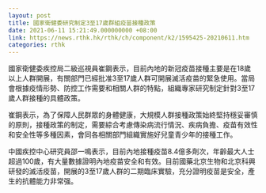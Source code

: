 ```yaml
---
layout: post
title: 國家衛健委研究制定3至17歲群組疫苗接種政策
date: 2021-06-11 15:21:49.000000000 +08:00
link: https://news.rthk.hk/rthk/ch/component/k2/1595425-20210611.htm
categories: rthk
---
```


國家衛健委疾控局二級巡視員崔鋼表示，目前內地的新冠疫苗接種主要是在18歲以上人群開展，有關部門已經批准3至17歲人群可開展滅活疫苗的緊急使用。當局會根據疫情形勢、防控工作需要和相關人群的特點，組織專家研究制定針對3至17歲人群接種的具體政策。

崔鋼表示，為了保障人民群眾的身體健康，大規模人群接種政策始終堅持穩妥審慎的原則，接種政策的制定，需要綜合考慮傳染病流行情況、疾病負擔、疫苗有效性和安全性等多種因素，會同各相關部門組織實施好兒童青少年的接種工作。

中國疾控中心研究員邵一鳴表示，目前內地接種疫苗8.4億多劑次，年齡最大人士超過100歲，有大量數據證明內地疫苗安全和有效。目前國藥北京生物和北京科興研發的滅活疫苗，開展的3至17歲人群的二期臨床實驗，充分證明疫苗是安全，產生的抗體能力非常强。
